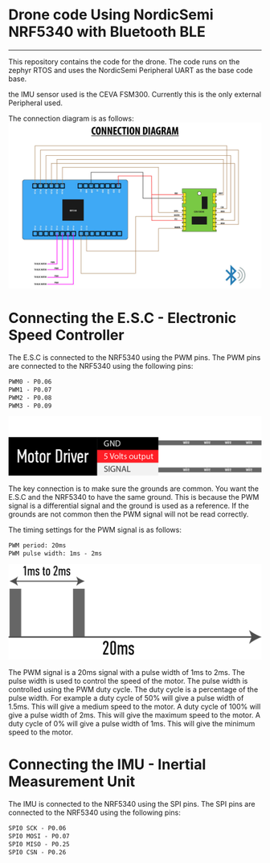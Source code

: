 # Drone code Using NordicSemi NRF5340 with Bluetooth BLE

-------------------------------------------------------

This repository contains the code for the drone. The code runs on the zephyr RTOS and uses the NordicSemi Peripheral UART as the base code base.

the IMU sensor used is the CEVA FSM300. Currently this is the only external Peripheral used.

The connection diagram is as follows:
![Connection Diagram](https://github.com/antshiv/BLEDroneCode/blob/master/assets/connection_diagram.jpg)

# Connecting the E.S.C - Electronic Speed Controller
The E.S.C is connected to the NRF5340 using the PWM pins. The PWM pins are connected to the NRF5340 using the following pins:
```
PWM0 - P0.06
PWM1 - P0.07
PWM2 - P0.08
PWM3 - P0.09
```
![ESC Connection Diagram](https://github.com/antshiv/BLEDroneCode/blob/master/assets/ESC_connection.jpg)

The key connection is to make sure the grounds are common. You want the E.S.C and the NRF5340 to have the same ground. This is because the PWM signal is a differential signal and the ground is used as a reference. If the grounds are not common then the PWM signal will not be read correctly.

The timing settings for the PWM signal is as follows:
```
PWM period: 20ms
PWM pulse width: 1ms - 2ms
```

![ESC Connection Diagram](https://github.com/antshiv/BLEDroneCode/blob/master/assets/ESC_timing_sequence.jpg)

The PWM signal is a 20ms signal with a pulse width of 1ms to 2ms. The pulse width is used to control the speed of the motor. The pulse width is controlled using the PWM duty cycle. The duty cycle is a percentage of the pulse width. For example a duty cycle of 50% will give a pulse width of 1.5ms. This will give a medium speed to the motor. A duty cycle of 100% will give a pulse width of 2ms. This will give the maximum speed to the motor. A duty cycle of 0% will give a pulse width of 1ms. This will give the minimum speed to the motor.

# Connecting the IMU - Inertial Measurement Unit
The IMU is connected to the NRF5340 using the SPI pins. The SPI pins are connected to the NRF5340 using the following pins:
```
SPI0 SCK - P0.06
SPI0 MOSI - P0.07
SPI0 MISO - P0.25
SPI0 CSN - P0.26
```

